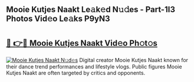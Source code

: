 ## Mooie Kutjes Naakt Le𝚊k𝚎d N𝚞𝚍es - Part-1I3 Photos Vid𝚎o Le𝚊ks P9yN3

# <h2><a href="http://fb252a.evod.top/?m=Mooie+Kutjes+Naakt">🔗 👉🔴 Mooie Kutjes Naakt Vid𝚎o Ph𝚘t𝚘s</a></h2>

[![Mooie Kutjes Naakt N𝚞d𝚎s](https://i.imgur.com/8V9OHl7.gif)](http://fb252a.evod.top/?m=Mooie+Kutjes+Naakt)
Digital creator Mooie Kutjes Naakt known for their dance trend performances and lifestyle vlogs. Public figures Mooie Kutjes Naakt are often targeted by critics and opponents. 
